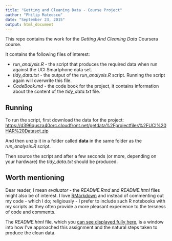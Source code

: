 ```yaml
---
title: "Getting and Cleaning Data - Course Project"
author: "Philip Mateescu"
date: "September 23, 2015"
output: html_document
---
```


This repo contains the work for the *Getting And Cleaning Data* Coursera course.

It contains the following files of interest:

- *run_analysis.R* - the script that produces the required data when run against the UCI Smartphone data set.
- *tidy_data.txt* - the output of the *run_analysis.R* script. Running the script again will overwrite this file.
- *CodeBook.md* - the code book for the project, it contains information about the content of the *tidy_data.txt* file.

## Running

To run the script, first download the data for the project:  
https://d396qusza40orc.cloudfront.net/getdata%2Fprojectfiles%2FUCI%20HAR%20Dataset.zip 

And then unzip it in a folder called **data** in the same folder as the *run_analysis.R* script.

Then source the script and after a few seconds (or more, depending on your hardware) the *tidy_data.txt*
should be produced.

## Worth mentioning

Dear reader, I mean *evaluator* - the *README.Rmd* and *README.html* files might also be of interest. 
I love [RMarkdown](http://rmarkdown.rstudio.com/) and instead of commenting out my code - which I do; religiously - I prefer to 
include such R notebooks with my scripts as they often provide a more pleasant experience to
the tersness of code and comments. 

The *README.html* file, which you [can see displayed fully here](https://htmlpreview.github.io/?https://raw.githubusercontent.com/philipmat/GettingData_CourseProject/master/README.html), is a window into how I've approached 
this assignment and the natural steps taken to produce the clean data.